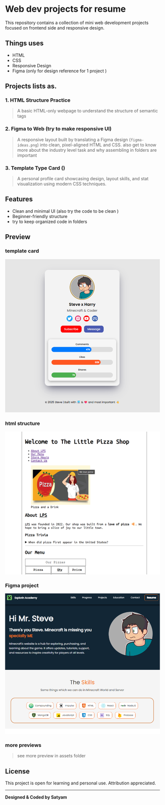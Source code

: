 # Web dev projects for resume

This repository contains a collection of mini web development projects focused on frontend side and responsive design.

##  Things uses
- HTML
- CSS
- Responsive Design
- Figma (only for design reference for 1 project )

##  Projects lists as.

### 1. HTML Structure Practice
> A basic HTML-only webpage to understand the structure of semantic tags 

### 2. Figma to Web (try to make responsive UI)
> A responsive layout built by translating a Figma design (`figma-ideas.png`) into clean, pixel-aligned HTML and CSS.
also get to know more about the industry level task and why assembling in folders are important 

### 3. Template Type Card  ()
> A personal profile card showcasing design, layout skills, and stat visualization using modern CSS techniques.

##  Features
- Clean and minimal UI (also try the code to be clean )
- Beginner-friendly structure 
- try to keep organized code in folders

## Preview
### template card 

![Screenshot of the 1st ](assets/Screenshot%202025-07-12%20170319.png)

### html structure   

![Preview for 2nd](assets/Screenshot%202025-07-12%20170342.png)


### Figma project 

![Final Card Snapshot](assets/Screenshot%202025-07-12%20170447.png)

### more previews

> see more preview in assets folder 



## License
This project is open for learning and personal use. Attribution appreciated.

---

**Designed & Coded by Satyam**

